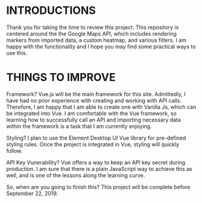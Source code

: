# INTRODUCTIONS

Thank you for taking the time to review this project. This repository is centered around the the Google Maps API, which
includes rendering markers from imported data, a custom heatmap, and various filters. I am happy with the functionality and
I hope you may find some practical ways to use this.



# THINGS TO IMPROVE

Framework?
Vue.js will be the main framework for this site. Admittedly, I have had no prior experience with creating and working with API
calls. Therefore, I am happy that I am able to create one with Vanilla Js, which can be integrated into Vue. I am
comfortable with the Vue framework, so learning how to successfully call an API and importing necessary data within the
framework is a task that I am currently enjoying.


Styling?
I plan to use the Element Desktop UI Vue library for pre-defined styling rules. Once the project is integrated in Vue, styling
will quickly follow.


API Key Vunerability?
Vue offers a way to keep an API key secret during production. I am sure that there is a plain JavaScript way to achieve this as
well, and is one of the lessons along the learning curve.


So, when are you going to finish this?
This project will be complete before September 22, 2019. 


